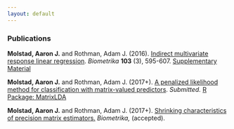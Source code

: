 ```yaml
---
layout: default
---
```

### Publications

**Molstad, Aaron J.** and Rothman, Adam J. (2016). [Indirect multivariate response linear regression](https://academic.oup.com/biomet/article-abstract/103/3/595/1744444/Indirect-multivariate-response-linear-regression?redirectedFrom=fulltext). *Biometrika* **103** (3), 595-607. [Supplementary Material](pages/IMRLR_Supp.pdf)

**Molstad, Aaron J.**  and Rothman, Adam J. (2017+). [A penalized likelihood method for classification with matrix-valued predictors](pages/MatrixLDA.pdf). *Submitted.* [R Package: MatrixLDA](https://cran.r-project.org/web/packages/MatrixLDA/.) 

**Molstad, Aaron J.** and Rothman, Adam J. (2017+). [Shrinking characteristics of precision matrix estimators.](pages/CharShrink.pdf) *Biometrika,* (accepted). 

